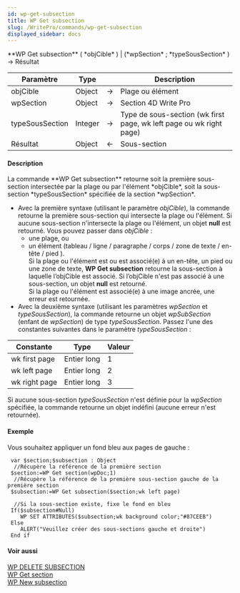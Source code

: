 ```yaml
---
id: wp-get-subsection
title: WP Get subsection
slug: /WritePro/commands/wp-get-subsection
displayed_sidebar: docs
---
```


<!--REF #_command_.WP Get subsection.Syntax-->**WP Get subsection** ( *objCible* ) | (*wpSection* ; *typeSousSection* ) -> Résultat<!-- END REF-->
<!--REF #_command_.WP Get subsection.Params-->
| Paramètre | Type |  | Description |
| --- | --- | --- | --- |
| objCible | Object | &#8594;  | Plage ou élément |
| wpSection | Object | &#8594;  | Section 4D Write Pro |
| typeSousSection | Integer | &#8594;  | Type de sous-section (wk first page, wk left page ou wk right page) |
| Résultat | Object | &#8592; | Sous-section |

<!-- END REF-->

#### Description 

<!--REF #_command_.WP Get subsection.Summary-->La commande **WP Get subsection** retourne soit la première sous-section intersectée par la plage ou par l'élément *objCible*, soit la sous-section *typeSousSection* spécifiée de la section *wpSection*.<!-- END REF-->

* Avec la première syntaxe (utilisant le paramètre *objCible*), la commande retourne la première sous-section qui intersecte la plage ou l'élément. Si aucune sous-section n'intersecte la plage ou l'élément, un objet **null** est retourné. Vous pouvez passer dans *objCible* :  
   * une plage, ou  
   * un élément (tableau / ligne / paragraphe / corps / zone de texte / en-tête / pied ).  
Si la plage ou l'élément est ou est associé(e) à un en-tête, un pied ou une zone de texte, **WP Get subsection** retourne la sous-section à laquelle l’objCible est associé. Si l’objCible n'est pas associé à une sous-section, un objet **null** est retourné.  
Si la plage ou l'élément est associé(e) à une image ancrée, une erreur est retournée.
* Avec la deuxième syntaxe (utilisant les paramètres *wpSection* et *typeSousSection*), la commande retourne un objet *wpSubSection* (enfant de *wpSection*) de type *typeSousSection*. Passez l'une des constantes suivantes dans le paramètre *typeSousSection* :  
    
| Constante     | Type        | Valeur |  
| ------------- | ----------- | ------ |  
| wk first page | Entier long | 1      |  
| wk left page  | Entier long | 2      |  
| wk right page | Entier long | 3      |  
    
    
Si aucune sous-section *typeSousSection* n'est définie pour la *wpSection* spécifiée, la commande retourne un objet indéfini (aucune erreur n'est retournée).

#### Exemple 

Vous souhaitez appliquer un fond bleu aux pages de gauche :

```4d
 var $section;$subsection : Object
  //Récupère la référence de la première section
 $section:=WP Get section(wpDoc;1)
  //Récupère la référence de la première sous-section gauche de la première section
 $subsection:=WP Get subsection($section;wk left page)
 
  //Si la sous-section existe, fixe le fond en bleu
 If($subsection#Null)
    WP SET ATTRIBUTES($subsection;wk background color;"#87CEEB")
 Else
    ALERT("Veuillez créer des sous-sections gauche et droite")
 End if
```

#### Voir aussi 

[WP DELETE SUBSECTION](wp-delete-subsection.md)  
[WP Get section](wp-get-section.md)  
[WP New subsection](wp-new-subsection.md)  